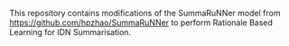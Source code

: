 This repository contains modifications of the SummaRuNNer model from https://github.com/hpzhao/SummaRuNNer to perform Rationale Based Learning for IDN Summarisation.
